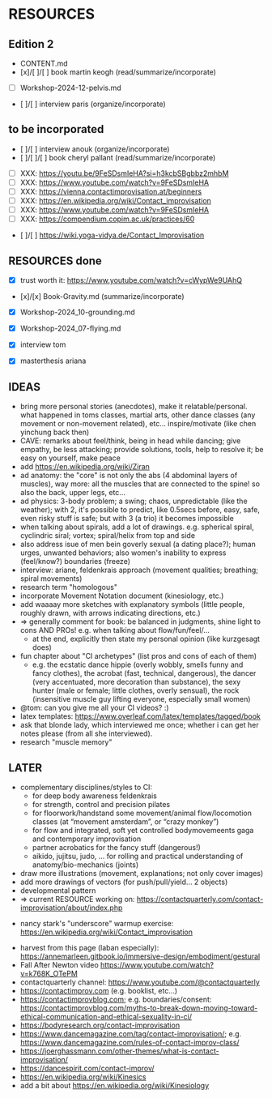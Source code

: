 RESOURCES
====================================================================================================

Edition 2
------------------------------------------------------------------------
* CONTENT.md
* [x]/[ ]/[ ] book martin keogh (read/summarize/incorporate)
* [ ] Workshop-2024-12-pelvis.md
* [ ]/[ ] interview paris (organize/incorporate)

to be incorporated
------------------------------------------------------------------------
* [ ]/[ ] interview anouk (organize/incorporate)
* [ ]/[ ]/[ ] book cheryl pallant (read/summarize/incorporate)
* [ ] XXX: https://youtu.be/9FeSDsmIeHA?si=h3kcbSBgbbz2mhbM
* [ ] XXX: https://www.youtube.com/watch?v=9FeSDsmIeHA
* [ ] XXX: https://vienna.contactimprovisation.at/beginners
* [ ] XXX: https://en.wikipedia.org/wiki/Contact_improvisation
* [ ] XXX: https://www.youtube.com/watch?v=9FeSDsmIeHA
* [ ] XXX: https://compendium.copim.ac.uk/practices/60
* [ ]/[ ] https://wiki.yoga-vidya.de/Contact_Improvisation

RESOURCES done
------------------------------------------------------------------------
* [x] trust worth it: https://www.youtube.com/watch?v=cWypWe9UAhQ
* [x]/[x] Book-Gravity.md (summarize/incorporate)
* [x] Workshop-2024_10-grounding.md
* [x] Workshop-2024_07-flying.md
* [x] interview tom
* [x] masterthesis ariana


IDEAS
------------------------------------------------------------------------
* bring more personal stories (anecdotes), make it relatable/personal. what happened in toms classes, martial arts, other dance classes (any movement or non-movement related), etc... inspire/motivate (like chen yinchung back then)
* CAVE: remarks about feel/think, being in head while dancing; give empathy, be less attacking; provide solutions, tools, help to resolve it; be easy on yourself, make peace
* add https://en.wikipedia.org/wiki/Ziran
* ad anatomy: the "core" is not only the abs (4 abdominal layers of muscles), way more: all the muscles that are connected to the spine! so also the back, upper legs, etc...
* ad physics: 3-body problem; a swing; chaos, unpredictable (like the weather); with 2, it's possible to predict, like 0.5secs before, easy, safe, even risky stuff is safe; but with 3 (a trio) it becomes impossible
* when talking about spirals, add a lot of drawings. e.g. spherical spiral, cyclindric siral; vortex; spiral/helix from top and side
* also address isue of men bein goverly sexual (a dating place?); human urges, unwanted behaviors; also women's inability to express (feel/know?) boundaries (freeze)
* interview: ariane, feldenkrais approach (movement qualities; breathing; spiral movements)
* research term "homologous"
* incorporate Movement Notation document (kinesiology, etc.)
* add waaaay more sketches with explanatory symbols (little people, roughly drawn, with arrows indicating directions, etc.)
* => generally comment for book: be balanced in judgments, shine light to cons AND PROs! e.g. when talking about flow/fun/feel/...
    * at the end, explicitly then state my personal opinion (like kurzgesagt does)
* fun chapter about "CI archetypes" (list pros and cons of each of them)
    * e.g. the ecstatic dance hippie (overly wobbly, smells funny and fancy clothes), the acrobat (fast, technical, dangerous), the dancer (very accentuated, more decoration than substance), the sexy hunter (male or female; little clothes, overly sensual), the rock (insensitive muscle guy lifting everyone, especially small women)
* @tom: can you give me all your CI videos? :)
* latex templates: https://www.overleaf.com/latex/templates/tagged/book
* ask that blonde lady, which interviewed me once; whether i can get her notes please (from all she interviewed).
* research "muscle memory"

LATER
------------------------------------------------------------------------
* complementary disciplines/styles to CI:
    * for deep body awareness feldenkrais
    * for strength, control and precision pilates
    * for floorwork/handstand some movement/animal flow/locomotion classes (at “movement amsterdam”, or “crazy monkey”)
    * for flow and integrated, soft yet controlled bodymovemeents gaga and contemporary improvisation
    * partner acrobatics for the fancy stuff (dangerous!)
    * aikido, jujitsu, judo, ... for rolling and practical understanding of anatomy/bio-mechanics (joints)
* draw more illustrations (movement, explanations; not only cover images)
* add more drawings of vectors (for push/pull/yield... 2 objects)
* developmental pattern
* => current RESOURCE working on: https://contactquarterly.com/contact-improvisation/about/index.php
- nancy stark's "underscore" warmup exercise: https://en.wikipedia.org/wiki/Contact_improvisation
* harvest from this page (laban especially): https://annemarleen.gitbook.io/immersive-design/embodiment/gestural
* Fall After Newton video https://www.youtube.com/watch?v=k768K_OTePM
* contactquarterly channel: https://www.youtube.com/@contactquarterly
* https://contactimprov.com (e.g. booklist, etc...)
* https://contactimprovblog.com; e.g. boundaries/consent: https://contactimprovblog.com/myths-to-break-down-moving-toward-ethical-communication-and-ethical-sexuality-in-ci/
* https://bodyresearch.org/contact-improvisation
* https://www.dancemagazine.com/tag/contact-improvisation/; e.g. https://www.dancemagazine.com/rules-of-contact-improv-class/
* https://joerghassmann.com/other-themes/what-is-contact-improvisation/
* https://dancespirit.com/contact-improv/
* https://en.wikipedia.org/wiki/Kinesics
* add a bit about https://en.wikipedia.org/wiki/Kinesiology
